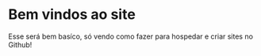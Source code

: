 <h1>Bem vindos ao site</h1>

<p>Esse será bem basíco, só vendo como fazer para hospedar e criar sites no Github!</p>
